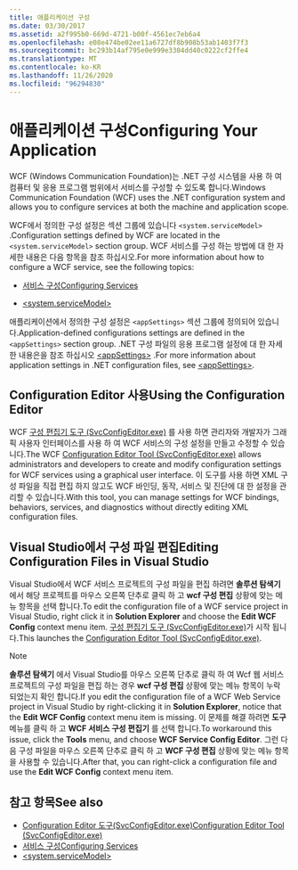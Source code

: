 ```yaml
---
title: 애플리케이션 구성
ms.date: 03/30/2017
ms.assetid: a2f995b0-669d-4721-b00f-4561ec7eb6a4
ms.openlocfilehash: e08e474be02ee11a6727df8b908b53ab1403f7f3
ms.sourcegitcommit: bc293b14af795e0e999e3304dd40c0222cf2ffe4
ms.translationtype: MT
ms.contentlocale: ko-KR
ms.lasthandoff: 11/26/2020
ms.locfileid: "96294830"
---
```

# <a name="configuring-your-application"></a><span data-ttu-id="4e0b7-102">애플리케이션 구성</span><span class="sxs-lookup"><span data-stu-id="4e0b7-102">Configuring Your Application</span></span>

<span data-ttu-id="4e0b7-103">WCF (Windows Communication Foundation)는 .NET 구성 시스템을 사용 하 여 컴퓨터 및 응용 프로그램 범위에서 서비스를 구성할 수 있도록 합니다.</span><span class="sxs-lookup"><span data-stu-id="4e0b7-103">Windows Communication Foundation (WCF) uses the .NET configuration system and allows you to configure services at both the machine and application scope.</span></span>  
  
 <span data-ttu-id="4e0b7-104">WCF에서 정의한 구성 설정은 섹션 그룹에 있습니다 `<system.serviceModel>` .</span><span class="sxs-lookup"><span data-stu-id="4e0b7-104">Configuration settings defined by WCF are located in the `<system.serviceModel>` section group.</span></span> <span data-ttu-id="4e0b7-105">WCF 서비스를 구성 하는 방법에 대 한 자세한 내용은 다음 항목을 참조 하십시오.</span><span class="sxs-lookup"><span data-stu-id="4e0b7-105">For more information about how to configure a WCF service, see the following topics:</span></span>  
  
- [<span data-ttu-id="4e0b7-106">서비스 구성</span><span class="sxs-lookup"><span data-stu-id="4e0b7-106">Configuring Services</span></span>](../configuring-services.md)  
  
- [\<system.serviceModel>](../../configure-apps/file-schema/wcf/system-servicemodel.md)  
  
 <span data-ttu-id="4e0b7-107">애플리케이션에서 정의한 구성 설정은 `<appSettings>` 섹션 그룹에 정의되어 있습니다.</span><span class="sxs-lookup"><span data-stu-id="4e0b7-107">Application-defined configurations settings are defined in the `<appSettings>` section group.</span></span> <span data-ttu-id="4e0b7-108">.NET 구성 파일의 응용 프로그램 설정에 대 한 자세한 내용은을 참조 하십시오 [\<appSettings>](/previous-versions/dotnet/netframework-4.0/ms228154(v=vs.100)) .</span><span class="sxs-lookup"><span data-stu-id="4e0b7-108">For more information about application settings in .NET configuration files, see [\<appSettings>](/previous-versions/dotnet/netframework-4.0/ms228154(v=vs.100)).</span></span>  
  
## <a name="using-the-configuration-editor"></a><span data-ttu-id="4e0b7-109">Configuration Editor 사용</span><span class="sxs-lookup"><span data-stu-id="4e0b7-109">Using the Configuration Editor</span></span>  

 <span data-ttu-id="4e0b7-110">WCF [구성 편집기 도구 (SvcConfigEditor.exe)](../configuration-editor-tool-svcconfigeditor-exe.md) 를 사용 하면 관리자와 개발자가 그래픽 사용자 인터페이스를 사용 하 여 WCF 서비스의 구성 설정을 만들고 수정할 수 있습니다.</span><span class="sxs-lookup"><span data-stu-id="4e0b7-110">The WCF [Configuration Editor Tool (SvcConfigEditor.exe)](../configuration-editor-tool-svcconfigeditor-exe.md) allows administrators and developers to create and modify configuration settings for WCF services using a graphical user interface.</span></span> <span data-ttu-id="4e0b7-111">이 도구를 사용 하면 XML 구성 파일을 직접 편집 하지 않고도 WCF 바인딩, 동작, 서비스 및 진단에 대 한 설정을 관리할 수 있습니다.</span><span class="sxs-lookup"><span data-stu-id="4e0b7-111">With this tool, you can manage settings for WCF bindings, behaviors, services, and diagnostics without directly editing XML configuration files.</span></span>  
  
## <a name="editing-configuration-files-in-visual-studio"></a><span data-ttu-id="4e0b7-112">Visual Studio에서 구성 파일 편집</span><span class="sxs-lookup"><span data-stu-id="4e0b7-112">Editing Configuration Files in Visual Studio</span></span>  

 <span data-ttu-id="4e0b7-113">Visual Studio에서 WCF 서비스 프로젝트의 구성 파일을 편집 하려면 **솔루션 탐색기** 에서 해당 프로젝트를 마우스 오른쪽 단추로 클릭 하 고 **wcf 구성 편집** 상황에 맞는 메뉴 항목을 선택 합니다.</span><span class="sxs-lookup"><span data-stu-id="4e0b7-113">To edit the configuration file of a WCF service project in Visual Studio, right click it in **Solution Explorer** and choose the **Edit WCF Config** context menu item.</span></span> <span data-ttu-id="4e0b7-114">[구성 편집기 도구 (SvcConfigEditor.exe)](../configuration-editor-tool-svcconfigeditor-exe.md)가 시작 됩니다.</span><span class="sxs-lookup"><span data-stu-id="4e0b7-114">This launches the [Configuration Editor Tool (SvcConfigEditor.exe)](../configuration-editor-tool-svcconfigeditor-exe.md).</span></span>  
  
> [!NOTE]
> <span data-ttu-id="4e0b7-115">**솔루션 탐색기** 에서 Visual Studio를 마우스 오른쪽 단추로 클릭 하 여 Wcf 웹 서비스 프로젝트의 구성 파일을 편집 하는 경우 **wcf 구성 편집** 상황에 맞는 메뉴 항목이 누락 되었는지 확인 합니다.</span><span class="sxs-lookup"><span data-stu-id="4e0b7-115">If you edit the configuration file of a WCF Web Service project in Visual Studio by right-clicking it in **Solution Explorer**, notice that the **Edit WCF Config** context menu item is missing.</span></span> <span data-ttu-id="4e0b7-116">이 문제를 해결 하려면 **도구** 메뉴를 클릭 하 고 **WCF 서비스 구성 편집기** 를 선택 합니다.</span><span class="sxs-lookup"><span data-stu-id="4e0b7-116">To workaround this issue, click the **Tools** menu, and choose **WCF Service Config Editor**.</span></span> <span data-ttu-id="4e0b7-117">그런 다음 구성 파일을 마우스 오른쪽 단추로 클릭 하 고 **WCF 구성 편집** 상황에 맞는 메뉴 항목을 사용할 수 있습니다.</span><span class="sxs-lookup"><span data-stu-id="4e0b7-117">After that, you can right-click a configuration file and use the **Edit WCF Config** context menu item.</span></span>  
  
## <a name="see-also"></a><span data-ttu-id="4e0b7-118">참고 항목</span><span class="sxs-lookup"><span data-stu-id="4e0b7-118">See also</span></span>

- [<span data-ttu-id="4e0b7-119">Configuration Editor 도구(SvcConfigEditor.exe)</span><span class="sxs-lookup"><span data-stu-id="4e0b7-119">Configuration Editor Tool (SvcConfigEditor.exe)</span></span>](../configuration-editor-tool-svcconfigeditor-exe.md)
- [<span data-ttu-id="4e0b7-120">서비스 구성</span><span class="sxs-lookup"><span data-stu-id="4e0b7-120">Configuring Services</span></span>](../configuring-services.md)
- [\<system.serviceModel>](../../configure-apps/file-schema/wcf/system-servicemodel.md)
